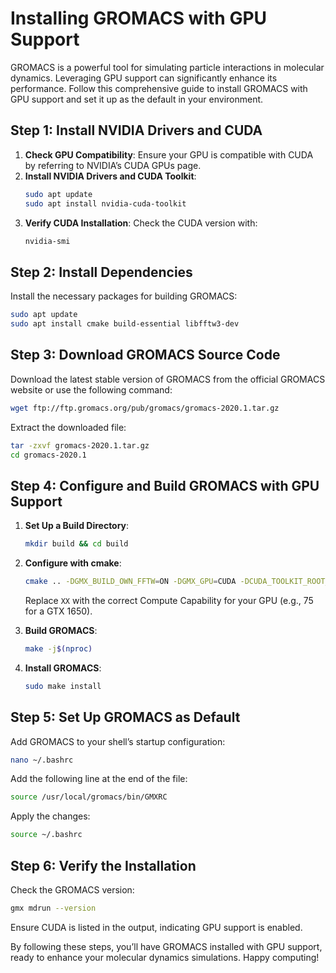 # Installing GROMACS with GPU Support

GROMACS is a powerful tool for simulating particle interactions in molecular dynamics. Leveraging GPU support can significantly enhance its performance. Follow this comprehensive guide to install GROMACS with GPU support and set it up as the default in your environment.

## Step 1: Install NVIDIA Drivers and CUDA

1. **Check GPU Compatibility**: Ensure your GPU is compatible with CUDA by referring to NVIDIA’s CUDA GPUs page.
2. **Install NVIDIA Drivers and CUDA Toolkit**:
    ```bash
    sudo apt update
    sudo apt install nvidia-cuda-toolkit
    ```
3. **Verify CUDA Installation**: Check the CUDA version with:
    ```bash
    nvidia-smi
    ```

## Step 2: Install Dependencies

Install the necessary packages for building GROMACS:
```bash
sudo apt update
sudo apt install cmake build-essential libfftw3-dev
```

## Step 3: Download GROMACS Source Code

Download the latest stable version of GROMACS from the official GROMACS website or use the following command:
```bash
wget ftp://ftp.gromacs.org/pub/gromacs/gromacs-2020.1.tar.gz
```
Extract the downloaded file:
```bash
tar -zxvf gromacs-2020.1.tar.gz
cd gromacs-2020.1
```

## Step 4: Configure and Build GROMACS with GPU Support

1. **Set Up a Build Directory**:
    ```bash
    mkdir build && cd build
    ```
2. **Configure with cmake**:
    ```bash
    cmake .. -DGMX_BUILD_OWN_FFTW=ON -DGMX_GPU=CUDA -DCUDA_TOOLKIT_ROOT_DIR=/usr/local/cuda -DGMX_CUDA_TARGET_COMPUTE=XX -DGMX_USE_OPENCL=OFF -DGMX_MPI=OFF -DGMX_OPENMP=ON
    ```
    Replace `XX` with the correct Compute Capability for your GPU (e.g., 75 for a GTX 1650).

3. **Build GROMACS**:
    ```bash
    make -j$(nproc)
    ```
4. **Install GROMACS**:
    ```bash
    sudo make install
    ```

## Step 5: Set Up GROMACS as Default

Add GROMACS to your shell’s startup configuration:
```bash
nano ~/.bashrc
```
Add the following line at the end of the file:
```bash
source /usr/local/gromacs/bin/GMXRC
```
Apply the changes:
```bash
source ~/.bashrc
```

## Step 6: Verify the Installation

Check the GROMACS version:
```bash
gmx mdrun --version
```
Ensure CUDA is listed in the output, indicating GPU support is enabled.

By following these steps, you’ll have GROMACS installed with GPU support, ready to enhance your molecular dynamics simulations. Happy computing!
